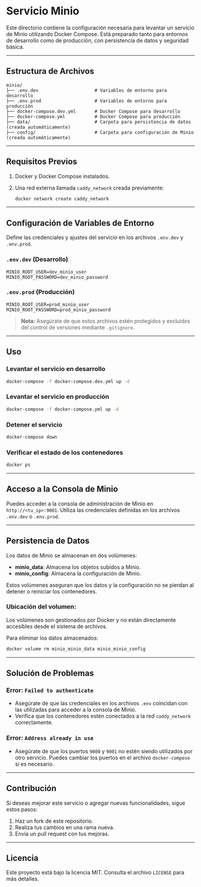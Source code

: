 # Servicio Minio

Este directorio contiene la configuración necesaria para levantar un servicio de Minio utilizando Docker Compose. Está preparado tanto para entornos de desarrollo como de producción, con persistencia de datos y seguridad básica.

---

## **Estructura de Archivos**

```plaintext
minio/
├── .env.dev                     # Variables de entorno para desarrollo
├── .env.prod                    # Variables de entorno para producción
├── docker-compose.dev.yml       # Docker Compose para desarrollo
├── docker-compose.yml           # Docker Compose para producción
├── data/                        # Carpeta para persistencia de datos (creada automáticamente)
├── config/                      # Carpeta para configuración de Minio (creada automáticamente)
```

---

## **Requisitos Previos**

1. Docker y Docker Compose instalados.
2. Una red externa llamada `caddy_network` creada previamente:

   ```bash
   docker network create caddy_network
   ```

---

## **Configuración de Variables de Entorno**

Define las credenciales y ajustes del servicio en los archivos `.env.dev` y `.env.prod`.

### `.env.dev` (Desarrollo)

```plaintext
MINIO_ROOT_USER=dev_minio_user
MINIO_ROOT_PASSWORD=dev_minio_password
```

### `.env.prod` (Producción)

```plaintext
MINIO_ROOT_USER=prod_minio_user
MINIO_ROOT_PASSWORD=prod_minio_password
```

> **Nota:** Asegúrate de que estos archivos estén protegidos y excluidos del control de versiones mediante `.gitignore`.

---

## **Uso**

### **Levantar el servicio en desarrollo**

```bash
docker-compose -f docker-compose.dev.yml up -d
```

### **Levantar el servicio en producción**

```bash
docker-compose -f docker-compose.yml up -d
```

### **Detener el servicio**

```bash
docker-compose down
```

### **Verificar el estado de los contenedores**

```bash
docker ps
```

---

## **Acceso a la Consola de Minio**

Puedes acceder a la consola de administración de Minio en `http://<tu_ip>:9001`. Utiliza las credenciales definidas en los archivos `.env.dev` o `.env.prod`.

---

## **Persistencia de Datos**

Los datos de Minio se almacenan en dos volúmenes:

- **minio_data**: Almacena los objetos subidos a Minio.
- **minio_config**: Almacena la configuración de Minio.

Estos volúmenes aseguran que los datos y la configuración no se pierdan al detener o reiniciar los contenedores.

### **Ubicación del volumen:**

Los volúmenes son gestionados por Docker y no están directamente accesibles desde el sistema de archivos.

Para eliminar los datos almacenados:

```bash
docker volume rm minio_minio_data minio_minio_config
```

---

## **Solución de Problemas**

### Error: `Failed to authenticate`

- Asegúrate de que las credenciales en los archivos `.env` coincidan con las utilizadas para acceder a la consola de Minio.
- Verifica que los contenedores estén conectados a la red `caddy_network` correctamente.

### Error: `Address already in use`

- Asegúrate de que los puertos `9000` y `9001` no estén siendo utilizados por otro servicio. Puedes cambiar los puertos en el archivo `docker-compose` si es necesario.

---

## **Contribución**

Si deseas mejorar este servicio o agregar nuevas funcionalidades, sigue estos pasos:

1. Haz un fork de este repositorio.
2. Realiza tus cambios en una rama nueva.
3. Envía un pull request con tus mejoras.

---

## **Licencia**

Este proyecto está bajo la licencia MIT. Consulta el archivo `LICENSE` para más detalles.
